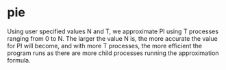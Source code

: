 # pie

Using user specified values N and T, we approximate PI using T processes ranging from 0 to N. The larger the value N is, the more accurate the value for PI will become, and with more T processes, the more efficient the program runs as there are more child processes running the approximation formula.
